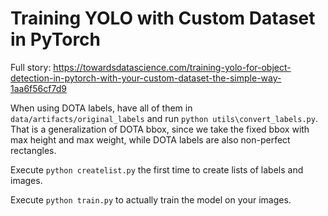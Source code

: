 # Training YOLO with Custom Dataset in PyTorch

Full story:
https://towardsdatascience.com/training-yolo-for-object-detection-in-pytorch-with-your-custom-dataset-the-simple-way-1aa6f56cf7d9


When using DOTA labels, have all of them in `data/artifacts/original_labels` and run `python utils\convert_labels.py`. That is a generalization of DOTA bbox, since we take the fixed bbox with max height and max weight, while DOTA labels are also non-perfect rectangles.

Execute `python createlist.py` the first time to create lists of labels and images.

Execute `python train.py` to actually train the model on your images.